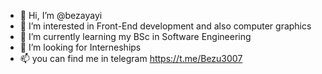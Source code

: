 - 👋 Hi, I’m @bezayayi
- 👀 I’m interested in Front-End development and also computer graphics
- 🌱 I’m currently learning my BSc in Software Engineering
- 💞️ I’m looking for Interneships
- 📫 you can find me in telegram https://t.me/Bezu3007

<!---
bezayayi/bezayayi is a ✨ special ✨ repository because its `README.md` (this file) appears on your GitHub profile.
You can click the Preview link to take a look at your changes.
--->
